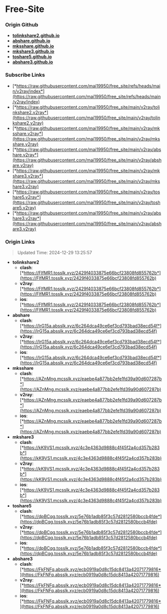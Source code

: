# Free-Site

### Origin Github

- [**tolinkshare2.github.io**](https://github.com/tolinkshare2/tolinkshare2.github.io)
- [**abshare.github.io**](https://github.com/abshare/abshare.github.io)
- [**mksshare.github.io**](https://github.com/mksshare/mksshare.github.io)
- [**mkshare3.github.io**](https://github.com/mkshare3/mkshare3.github.io)
- [**toshare5.github.io**](https://github.com/toshare5/toshare5.github.io)
- [**abshare3.github.io**](https://github.com/abshare3/abshare3.github.io)

### Subscribe Links

- [*https://raw.githubusercontent.com/mai19950/free_site/refs/heads/main/v2ray/index*](https://raw.githubusercontent.com/mai19950/free_site/refs/heads/main/v2ray/index)
- [*https://raw.githubusercontent.com/mai19950/free_site/main/v2ray/tolinkshare2.v2ray*](https://raw.githubusercontent.com/mai19950/free_site/main/v2ray/tolinkshare2.v2ray)
- [*https://raw.githubusercontent.com/mai19950/free_site/main/v2ray/mksshare.v2ray*](https://raw.githubusercontent.com/mai19950/free_site/main/v2ray/mksshare.v2ray)
- [*https://raw.githubusercontent.com/mai19950/free_site/main/v2ray/abshare.v2ray*](https://raw.githubusercontent.com/mai19950/free_site/main/v2ray/abshare.v2ray)
- [*https://raw.githubusercontent.com/mai19950/free_site/main/v2ray/mkshare3.v2ray*](https://raw.githubusercontent.com/mai19950/free_site/main/v2ray/mkshare3.v2ray)
- [*https://raw.githubusercontent.com/mai19950/free_site/main/v2ray/toshare5.v2ray*](https://raw.githubusercontent.com/mai19950/free_site/main/v2ray/toshare5.v2ray)
- [*https://raw.githubusercontent.com/mai19950/free_site/main/v2ray/abshare3.v2ray*](https://raw.githubusercontent.com/mai19950/free_site/main/v2ray/abshare3.v2ray)

### Origin Links

> Updated Time: 2024-12-29 13:25:57

- **tolinkshare2**
  - **clash**: [*https://FIfMR1.tosslk.xyz/2429f4033875e66bcf23808fd855762b*](https://FIfMR1.tosslk.xyz/2429f4033875e66bcf23808fd855762b)
  - **v2ray**: [*https://FIfMR1.tosslk.xyz/2429f4033875e66bcf23808fd855762b*](https://FIfMR1.tosslk.xyz/2429f4033875e66bcf23808fd855762b)
  - **ios**: [*https://FIfMR1.tosslk.xyz/2429f4033875e66bcf23808fd855762b*](https://FIfMR1.tosslk.xyz/2429f4033875e66bcf23808fd855762b)
- **abshare**
  - **clash**: [*https://IrG15a.absslk.xyz/6c264dca49ce6ef3cd793bad38ecd54f*](https://IrG15a.absslk.xyz/6c264dca49ce6ef3cd793bad38ecd54f)
  - **v2ray**: [*https://IrG15a.absslk.xyz/6c264dca49ce6ef3cd793bad38ecd54f*](https://IrG15a.absslk.xyz/6c264dca49ce6ef3cd793bad38ecd54f)
  - **ios**: [*https://IrG15a.absslk.xyz/6c264dca49ce6ef3cd793bad38ecd54f*](https://IrG15a.absslk.xyz/6c264dca49ce6ef3cd793bad38ecd54f)
- **mksshare**
  - **clash**: [*https://AZnMng.mcsslk.xyz/eaebe4a877bb2efe1fd39a90d607287b*](https://AZnMng.mcsslk.xyz/eaebe4a877bb2efe1fd39a90d607287b)
  - **v2ray**: [*https://AZnMng.mcsslk.xyz/eaebe4a877bb2efe1fd39a90d607287b*](https://AZnMng.mcsslk.xyz/eaebe4a877bb2efe1fd39a90d607287b)
  - **ios**: [*https://AZnMng.mcsslk.xyz/eaebe4a877bb2efe1fd39a90d607287b*](https://AZnMng.mcsslk.xyz/eaebe4a877bb2efe1fd39a90d607287b)
- **mkshare3**
  - **clash**: [*https://kK9VS1.mcsslk.xyz/4c3e4363d9888c4f45f2a4cd357b283b*](https://kK9VS1.mcsslk.xyz/4c3e4363d9888c4f45f2a4cd357b283b)
  - **v2ray**: [*https://kK9VS1.mcsslk.xyz/4c3e4363d9888c4f45f2a4cd357b283b*](https://kK9VS1.mcsslk.xyz/4c3e4363d9888c4f45f2a4cd357b283b)
  - **ios**: [*https://kK9VS1.mcsslk.xyz/4c3e4363d9888c4f45f2a4cd357b283b*](https://kK9VS1.mcsslk.xyz/4c3e4363d9888c4f45f2a4cd357b283b)
- **toshare5**
  - **clash**: [*https://dpBCqg.tosslk.xyz/5e76b1adb85f3c57d2812580bccb4fde*](https://dpBCqg.tosslk.xyz/5e76b1adb85f3c57d2812580bccb4fde)
  - **v2ray**: [*https://dpBCqg.tosslk.xyz/5e76b1adb85f3c57d2812580bccb4fde*](https://dpBCqg.tosslk.xyz/5e76b1adb85f3c57d2812580bccb4fde)
  - **ios**: [*https://dpBCqg.tosslk.xyz/5e76b1adb85f3c57d2812580bccb4fde*](https://dpBCqg.tosslk.xyz/5e76b1adb85f3c57d2812580bccb4fde)
- **abshare3**
  - **clash**: [*https://FkFNFq.absslk.xyz/ecb0919a0d8c15dc8413a42071779816*](https://FkFNFq.absslk.xyz/ecb0919a0d8c15dc8413a42071779816)
  - **v2ray**: [*https://FkFNFq.absslk.xyz/ecb0919a0d8c15dc8413a42071779816*](https://FkFNFq.absslk.xyz/ecb0919a0d8c15dc8413a42071779816)
  - **ios**: [*https://FkFNFq.absslk.xyz/ecb0919a0d8c15dc8413a42071779816*](https://FkFNFq.absslk.xyz/ecb0919a0d8c15dc8413a42071779816)

